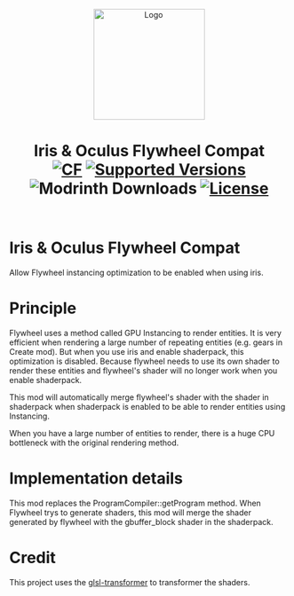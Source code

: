 <p align="center"><img src="https://i.imgur.com/Pt8G6kF.png" alt="Logo" width="200"></p>
<h1 align="center">Iris & Oculus Flywheel Compat<br>
	<a href="https://www.curseforge.com/minecraft/mc-mods/iris-flywheel-compat"><img src="http://cf.way2muchnoise.eu/659897.svg" alt="CF"></a>
  <a href="https://www.curseforge.com/minecraft/mc-mods/iris-flywheel-compat/files"><img src="https://cf.way2muchnoise.eu/versions/For%20MC_659897_all.svg" alt="Supported Versions"></a>
  <a herf="https://modrinth.com/mod/iris-flw-compat"><image src = "https://img.shields.io/modrinth/dt/iris-flw-compat?style=flat&label=Modrinth%20Downloads&color=%234bd965" alt="Modrinth Downloads"></image></a>
  <a href="https://github.com/leon-o/iris-flw-compat/blob/main/LICENSE"><img src="https://img.shields.io/github/license/leon-o/iris-flw-compat" alt="License"></a>
    <br><br>
</h1>

# Iris & Oculus Flywheel Compat
Allow Flywheel instancing optimization to be enabled when using iris.

# Principle
Flywheel uses a method called GPU Instancing to render entities. It is very efficient when rendering a large number of repeating entities (e.g. gears in Create mod). But when you use iris and enable shaderpack, this optimization is disabled. Because flywheel needs to use its own shader to render these entities and flywheel's shader will no longer work when you enable shaderpack.

This mod will automatically merge flywheel's shader with the shader in shaderpack when shaderpack is enabled to be able to render entities using Instancing.

When you have a large number of entities to render, there is a huge CPU bottleneck with the original rendering method.

# Implementation details

This mod replaces the ProgramCompiler::getProgram method. When Flywheel trys to generate shaders, this mod will merge the shader generated by flywheel with the gbuffer_block shader in the shaderpack.

# Credit
This project uses the [glsl-transformer](https://github.com/IrisShaders/glsl-transformer) to transformer the shaders.
